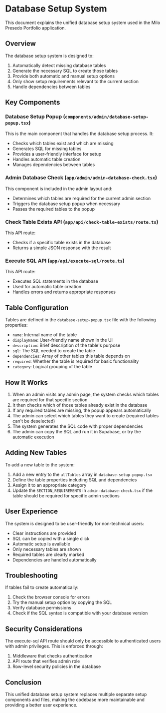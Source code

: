 # Database Setup System

This document explains the unified database setup system used in the Milo Presedo Portfolio application.

## Overview

The database setup system is designed to:

1. Automatically detect missing database tables
2. Generate the necessary SQL to create those tables
3. Provide both automatic and manual setup options
4. Only show setup requirements relevant to the current section
5. Handle dependencies between tables

## Key Components

### Database Setup Popup (`components/admin/database-setup-popup.tsx`)

This is the main component that handles the database setup process. It:

- Checks which tables exist and which are missing
- Generates SQL for missing tables
- Provides a user-friendly interface for setup
- Handles automatic table creation
- Manages dependencies between tables

### Admin Database Check (`app/admin/admin-database-check.tsx`)

This component is included in the admin layout and:

- Determines which tables are required for the current admin section
- Triggers the database setup popup when necessary
- Passes the required tables to the popup

### Check Table Exists API (`app/api/check-table-exists/route.ts`)

This API route:

- Checks if a specific table exists in the database
- Returns a simple JSON response with the result

### Execute SQL API (`app/api/execute-sql/route.ts`)

This API route:

- Executes SQL statements in the database
- Used for automatic table creation
- Handles errors and returns appropriate responses

## Table Configuration

Tables are defined in the `database-setup-popup.tsx` file with the following properties:

- `name`: Internal name of the table
- `displayName`: User-friendly name shown in the UI
- `description`: Brief description of the table's purpose
- `sql`: The SQL needed to create the table
- `dependencies`: Array of other tables this table depends on
- `required`: Whether the table is required for basic functionality
- `category`: Logical grouping of the table

## How It Works

1. When an admin visits any admin page, the system checks which tables are required for that specific section
2. It then checks which of those tables already exist in the database
3. If any required tables are missing, the popup appears automatically
4. The admin can select which tables they want to create (required tables can't be deselected)
5. The system generates the SQL code with proper dependencies
6. The admin can copy the SQL and run it in Supabase, or try the automatic execution

## Adding New Tables

To add a new table to the system:

1. Add a new entry to the `allTables` array in `database-setup-popup.tsx`
2. Define the table properties including SQL and dependencies
3. Assign it to an appropriate category
4. Update the `SECTION_REQUIREMENTS` in `admin-database-check.tsx` if the table should be required for specific admin sections

## User Experience

The system is designed to be user-friendly for non-technical users:

- Clear instructions are provided
- SQL can be copied with a single click
- Automatic setup is available
- Only necessary tables are shown
- Required tables are clearly marked
- Dependencies are handled automatically

## Troubleshooting

If tables fail to create automatically:

1. Check the browser console for errors
2. Try the manual setup option by copying the SQL
3. Verify database permissions
4. Check if the SQL syntax is compatible with your database version

## Security Considerations

The execute-sql API route should only be accessible to authenticated users with admin privileges. This is enforced through:

1. Middleware that checks authentication
2. API route that verifies admin role
3. Row-level security policies in the database

## Conclusion

This unified database setup system replaces multiple separate setup components and files, making the codebase more maintainable and providing a better user experience.

